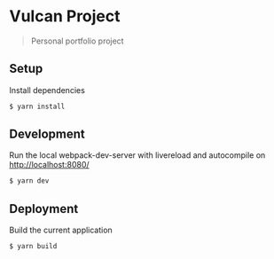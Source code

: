# Vulcan Project

> Personal portfolio project

## Setup

Install dependencies

```sh
$ yarn install
```

## Development

Run the local webpack-dev-server with livereload and autocompile on [http://localhost:8080/](http://localhost:8080/)

```sh
$ yarn dev
```

## Deployment

Build the current application

```sh
$ yarn build
```

